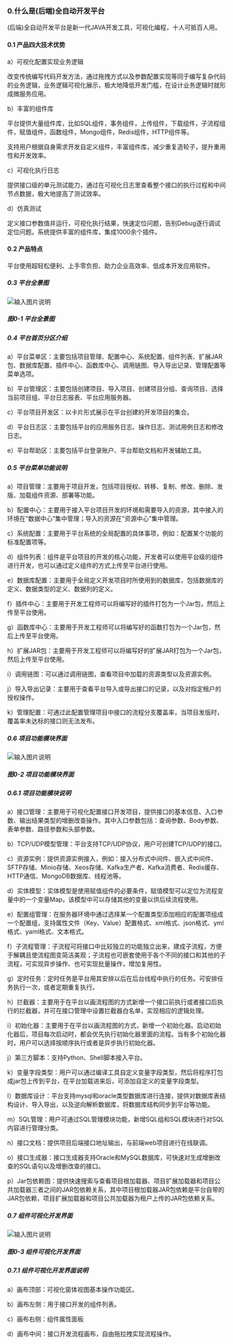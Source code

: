 ### 0.什么是(后端)全自动开发平台

(后端)全自动开发平台是新一代JAVA开发工具，可视化编程，十人可抵百人用。

#### 0.1 产品四大技术优势

a）可视化配置实现业务逻辑

改变传统编写代码开发方法，通过拖拽方式以及参数配置实现等同于编写复杂代码的业务逻辑，业务逻辑可视化展示，极大地降低开发门槛，在设计业务逻辑时就形成微服务应用。

b）丰富的组件库

平台提供大量组件库，比如SQL组件，事务组件，上传组件，下载组件，子流程组件，赋值组件，函数组件，Mongo组件，Redis组件，HTTP组件等。

支持用户根据自身需求开发自定义组件，丰富组件库，减少重复造轮子，提升重用性和开发效率。

c）可视化执行日志

提供接口级的单元测试能力，通过在可视化日志里查看整个接口的执行过程和中间节点数据，极大地提高了测试效率。

d）仿真测试

定义接口参数值并运行，可视化执行结果，快速定位问题，告别Debug逐行调试定位问题。系统提供丰富的组件库，集成1000余个插件。

#### 0.2 产品特点

平台使用超轻松便利、上手零负担、助力企业高效率、低成本开发应用软件。

##### 0.3 平台全景图

![输入图片说明](../../../images/SoFlu%EF%BC%88%E5%90%8E%E7%AB%AF%EF%BC%89%E5%BC%80%E5%8F%91%E5%B9%B3%E5%8F%B0/1.%20%E6%9C%80%E6%96%B0%E7%89%88%E6%9C%AC%20-%20%E6%9B%B4%E6%96%B0%E6%97%A5%E6%9C%9F%20-%202022.10.08/2.%20%E5%BF%AB%E9%80%9F%E5%85%A5%E9%97%A8/0.%20%E4%BB%80%E4%B9%88%E6%98%AF(%E5%90%8E%E7%AB%AF)%E5%85%A8%E8%87%AA%E5%8A%A8%E5%BC%80%E5%8F%91%E5%B9%B3%E5%8F%B0/image.png)

##### 图0-1 平台全景图

##### 0.4 平台首页分区介绍

a）平台菜单区：主要包括项目管理、配置中心、系统配置、组件列表、扩展JAR包、数据库配置、插件中心、函数库中心、调用链图、导入导出记录、管理配置等菜单选项。

b）平台管理区：主要包括创建项目、导入项目、创建项目分组、查询项目、选择当前项目组、平台日志报表、平台应用服务器。

c）平台项目开发区：以卡片形式展示在平台创建的开发项目的集合。

d）平台日志区：主要包括平台的应用服务日志、操作日志、测试用例日志和修改日志。

e）平台帮助区：主要包括平台登录账户、平台帮助文档和开发辅助工具。

##### 0.5 平台菜单功能说明

a）项目管理：主要用于项目开发，包括项目授权、转移、复制、修改、删除、发版、加载组件资源、部署等功能。

b）配置中心：主要用于接入平台项目开发的环境和需要导入的资源，其中接入的环境在“数据中心”集中管理；导入的资源在“资源中心”集中管理。

c）系统配置：主要用于平台系统的全局配置的具体事项，例如：配置某个功能的标准配置项等。

d）组件列表：组件是平台项目的开发的核心功能，开发者可以使用平台级的组件进行开发，也可以通过定义组件的方式上传至平台进行使用。

e）数据库配置：主要用于全局定义开发项目时所使用到的数据库，包括数据库的定义、数据类型的定义、数据列的定义。

f）插件中心：主要用于开发工程师可以将编写好的插件打包为一个Jar包，然后上传至平台使用。

g）函数库中心：主要用于开发工程师可以将编写好的函数打包为一个Jar包，然后上传至平台使用。

h）扩展JAR包：主要用于开发工程师可以将编写好的扩展JAR打包为一个Jar包，然后上传至平台使用。

i）调用链图：可以通过调用链图，查看项目中加载的资源类型以及资源实例。

j）导入导出记录：主要用于查看平台导入或导出接口的记录，以及对指定租户的授权操作。

k）管理配置：可通过此配置管理项目中接口的流程分支覆盖率，当项目发版时，覆盖率未达标的接口则无法发布。

##### 0.6 项目功能模块界面

![输入图片说明](../../../images/SoFlu%EF%BC%88%E5%90%8E%E7%AB%AF%EF%BC%89%E5%BC%80%E5%8F%91%E5%B9%B3%E5%8F%B0/1.%20%E6%9C%80%E6%96%B0%E7%89%88%E6%9C%AC%20-%20%E6%9B%B4%E6%96%B0%E6%97%A5%E6%9C%9F%20-%202022.10.08/2.%20%E5%BF%AB%E9%80%9F%E5%85%A5%E9%97%A8/0.%20%E4%BB%80%E4%B9%88%E6%98%AF(%E5%90%8E%E7%AB%AF)%E5%85%A8%E8%87%AA%E5%8A%A8%E5%BC%80%E5%8F%91%E5%B9%B3%E5%8F%B0/0-2.png)

##### 图0-2 项目功能模块界面

##### 0.6.1 项目功能模块说明

a）接口管理：主要用于可视化配置接口开发项目，提供接口的基本信息、入口参数、输出结果类型的增删改查操作。其中入口参数包括：查询参数、Body参数、表单参数、路径参数和头部参数。

b）TCP/UDP模型管理：平台支持TCP/UDP协议，用户可创建TCP/UDP的接口。

c）资源实例：提供资源实例接入，例如：接入分布式中间件、嵌入式中间件、SFTP存储、Minio存储、Xeos存储、Kafka生产者、Kafka消费者、Redis缓存、HTTP通信、MongoDB数据库、线程池等。

d）实体模型：实体模型是使用赋值组件的必要条件，赋值模型可以定位为流程变量中的一个变量Map，该模型中可以存储其他的变量以供后续流程使用。

e）配置组管理：在服务器环境中通过选择某一个配置类型添加相应的配置项组成一个配置组，支持属性文件（Key、Value）配置格式、xml格式、json格式、yml格式、yaml格式、文本格式。

f）子流程管理：子流程可将接口中比较独立的功能独立出来，建成子流程，方便于解耦且使流程图变简洁美观；子流程也可嵌套使用于各个不同的接口和其他的子流程，可实现异步操作、也可实现批量操作，增加复用性。

g）定时任务：定时任务是平台用其安排以后在后台线程中执行的任务。可安排任务执行一次，或者定期重复执行。

h）拦截器：主要用于在平台以画流程图的方式新增一个接口前执行或者接口后执行的拦截器，并可在接口管理中设置拦截器白名单，实现相应的逻辑处理。

i）初始化器：主要用于在平台以画流程图的方式，新增一个初始化器。启动初始化器后，项目每次启动时，都会优先执行初始化器里面的流程。当有多个初始化器时，用户可以选择按顺序执行或者是异步执行初始化器。

j）第三方脚本：支持Python、Shell脚本接入平台。

k）变量字段类型：用户可以通过编译工具自定义变量字段类型，然后将程序打包成jar包上传到平台，在平台加载进来后，可添加自定义的变量字段类型。

l）数据库设计：平台支持mysql和oracle类型数据库进行连接，提供对数据库表结构设计、导入导出，以及逆向解析数据库，将数据库结构同步到平台等功能。

m）SQL管理：用户可通过SQL管理模块功能，新增SQL组和SQL模块进行对SQL内容进行管理分类。

n）接口文档：提供项目后端接口地址输出，与前端web项目进行在线联调。

o）接口生成器：接口生成器支持Oracle和MySQL数据库，可快速对生成增删改查的SQL语句以及增删改查的接口。

p）Jar包依赖图：提供快速搜索与查看项目根加载器、项目扩展加载器和项目公共加载器三者之间的JAR包依赖关系，其中项目根加载器JAR包依赖是平台自带的JAR包依赖，项目扩展加载器和项目公共加载器为租户上传的JAR包依赖关系。

##### 0.7 组件可视化开发界面

![输入图片说明](../../../images/SoFlu%EF%BC%88%E5%90%8E%E7%AB%AF%EF%BC%89%E5%BC%80%E5%8F%91%E5%B9%B3%E5%8F%B0/1.%20%E6%9C%80%E6%96%B0%E7%89%88%E6%9C%AC%20-%20%E6%9B%B4%E6%96%B0%E6%97%A5%E6%9C%9F%20-%202022.10.08/2.%20%E5%BF%AB%E9%80%9F%E5%85%A5%E9%97%A8/0.%20%E4%BB%80%E4%B9%88%E6%98%AF(%E5%90%8E%E7%AB%AF)%E5%85%A8%E8%87%AA%E5%8A%A8%E5%BC%80%E5%8F%91%E5%B9%B3%E5%8F%B0/0-3.png)

##### 图0-3 组件可视化开发界面

##### 0.7.1 组件可视化开发界面说明

a）画布顶部：可视化窗体视图基本操作功能区。

b）画布左侧：用于接口开发的组件列表。

c）画布右侧：组件属性面板

d）画布中间：接口开发流程画布，自由拖拉拽实现流程操作。
